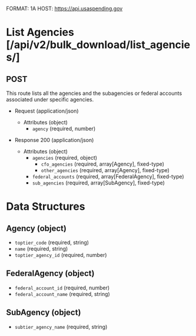 FORMAT: 1A
HOST: https://api.usaspending.gov

# List Agencies [/api/v2/bulk_download/list_agencies/]

## POST

This route lists all the agencies and the subagencies or federal accounts associated under specific agencies.
        
+ Request (application/json)
    + Attributes (object)
        + `agency` (required, number)

+ Response 200 (application/json)
    + Attributes (object)
        + `agencies` (required, object)
            + `cfo_agencies` (required, array[Agency], fixed-type)
            + `other_agencies` (required, array[Agency], fixed-type)
        + `federal_accounts` (required, array[FederalAgency], fixed-type)
        + `sub_agencies` (required, array[SubAgency], fixed-type)

# Data Structures

## Agency (object)
+ `toptier_code` (required, string)
+ `name` (required, string)
+ `toptier_agency_id` (required, number)

## FederalAgency (object)
+ `federal_account_id` (required, number)
+ `federal_account_name` (required, string)

## SubAgency (object)
+ `subtier_agency_name` (required, string)
